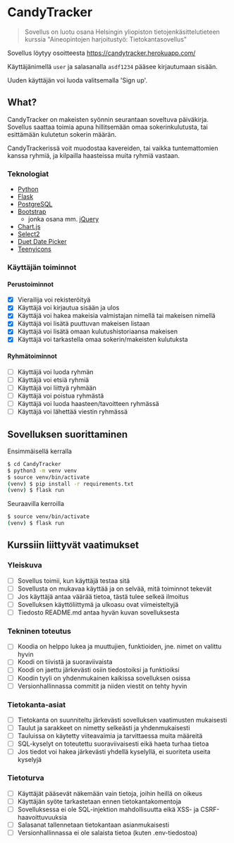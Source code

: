 # CandyTracker
> Sovellus on luotu osana Helsingin yliopiston tietojenkäsittelutieteen kurssia "Aineopintojen harjoitustyö: Tietokantasovellus"

Sovellus löytyy osoitteesta https://candytracker.herokuapp.com/

Käyttäjänimellä `user` ja salasanalla `asdf1234` pääsee kirjautumaan sisään.

Uuden käyttäjän voi luoda valitsemalla 'Sign up'.

## What?

CandyTracker on makeisten syönnin seurantaan soveltuva päiväkirja. Sovellus saattaa toimia apuna hillitsemään omaa sokerinkulutusta, tai esittämään kulutetun sokerin määrän.

CandyTrackerissä voit muodostaa kavereiden, tai vaikka tuntemattomien kanssa ryhmiä, ja kilpailla haasteissa muita ryhmiä vastaan.

### Teknologiat

- [Python](https://www.python.org/)
- [Flask](https://flask.palletsprojects.com/en/1.1.x/)
- [PostgreSQL](https://www.postgresql.org/)
- [Bootstrap](https://getbootstrap.com/)
  - jonka osana mm. [jQuery](https://jquery.com/)
- [Chart.js](https://www.chartjs.org/)
- [Select2](https://select2.org/)
- [Duet Date Picker](https://github.com/duetds/date-picker)
- [Teenyicons](https://teenyicons.com/)

### Käyttäjän toiminnot

#### Perustoiminnot
- [x] Vierailija voi rekisteröityä
- [x] Käyttäjä voi kirjautua sisään ja ulos
- [x] Käyttäjä voi hakea makeisia valmistajan nimellä tai makeisen nimellä
- [x] Käyttäjä voi lisätä puuttuvan makeisen listaan
- [x] Käyttäjä voi lisätä omaan kulutushistoriaansa makeisen
- [x] Käyttäjä voi tarkastella omaa sokerin/makeisten kulutuksta

#### Ryhmätoiminnot
- [ ] Käyttäjä voi luoda ryhmän
- [ ] Käyttäjä voi etsiä ryhmiä
- [ ] Käyttäjä voi liittyä ryhmään
- [ ] Käyttäjä voi poistua ryhmästä
- [ ] Käyttäjä voi luoda haasteen/tavoitteen ryhmässä
- [ ] Käyttäjä voi lähettää viestin ryhmässä

## Sovelluksen suorittaminen

Ensimmäisellä kerralla

```bash
$ cd CandyTracker
$ python3 -m venv venv
$ source venv/bin/activate
(venv) $ pip install -r requirements.txt
(venv) $ flask run
```

Seuraavilla kerroilla

```bash
$ source venv/bin/activate
(venv) $ flask run
```

## Kurssiin liittyvät vaatimukset

### Yleiskuva
- [ ] Sovellus toimii, kun käyttäjä testaa sitä
- [ ] Sovellusta on mukavaa käyttää ja on selvää, mitä toiminnot tekevät
- [ ] Jos käyttäjä antaa väärää tietoa, tästä tulee selkeä ilmoitus
- [ ] Sovelluksen käyttöliittymä ja ulkoasu ovat viimeisteltyjä
- [ ] Tiedosto README.md antaa hyvän kuvan sovelluksesta
### Tekninen toteutus
- [ ] Koodia on helppo lukea ja muuttujien, funktioiden, jne. nimet on valittu hyvin
- [ ] Koodi on tiivistä ja suoraviivaista
- [ ] Koodi on jaettu järkevästi osiin tiedostoiksi ja funktioiksi
- [ ] Koodin tyyli on yhdenmukainen kaikissa sovelluksen osissa
- [ ] Versionhallinnassa commitit ja niiden viestit on tehty hyvin
### Tietokanta-asiat
- [ ] Tietokanta on suunniteltu järkevästi sovelluksen vaatimusten mukaisesti
- [ ] Taulut ja sarakkeet on nimetty selkeästi ja yhdenmukaisesti
- [ ] Tauluissa on käytetty viiteavaimia ja tarvittaessa muita määreitä
- [ ] SQL-kyselyt on toteutettu suoraviivaisesti eikä haeta turhaa tietoa
- [ ] Jos tiedot voi hakea järkevästi yhdellä kyselyllä, ei suoriteta useita kyselyjä
### Tietoturva
- [ ] Käyttäjät pääsevät näkemään vain tietoja, joihin heillä on oikeus
- [ ] Käyttäjän syöte tarkastetaan ennen tietokantakomentoja
- [ ] Sovelluksessa ei ole SQL-injektion mahdollisuutta eikä XSS- ja CSRF-haavoittuvuuksia
- [ ] Salasanat tallennetaan tietokantaan asianmukaisesti
- [ ] Versionhallinnassa ei ole salaista tietoa (kuten .env-tiedostoa)